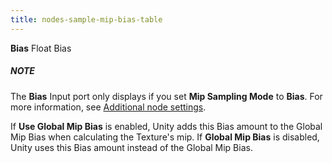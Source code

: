 ```yaml
---
title: nodes-sample-mip-bias-table
---
```


<tr>
<td><strong>Bias</strong></td>
<td>Float</td>
<td>Bias</td>
<td><div class="NOTE"><h5>NOTE</h5><p>The <strong>Bias</strong> Input port only displays if you set <strong>Mip Sampling Mode</strong> to <strong>Bias</strong>. For more information, see <a href="#additional-node-settings">Additional node settings</a>.</p></div> If <strong>Use Global Mip Bias</strong> is enabled, Unity adds this Bias amount to the Global Mip Bias when calculating the Texture's mip. If <strong>Global Mip Bias</strong> is disabled, Unity uses this Bias amount instead of the Global Mip Bias.</td>
</tr>
